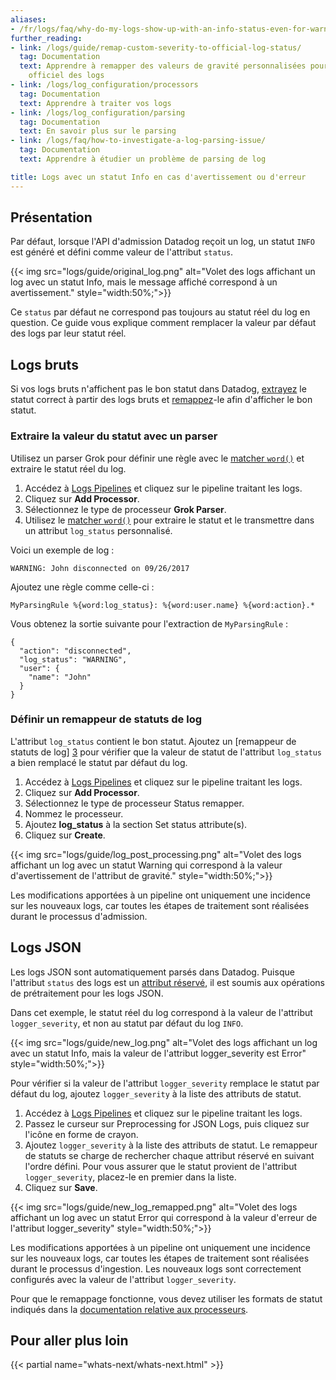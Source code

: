 ```yaml
---
aliases:
- /fr/logs/faq/why-do-my-logs-show-up-with-an-info-status-even-for-warnings-or-errors
further_reading:
- link: /logs/guide/remap-custom-severity-to-official-log-status/
  tag: Documentation
  text: Apprendre à remapper des valeurs de gravité personnalisées pour le statut
    officiel des logs
- link: /logs/log_configuration/processors
  tag: Documentation
  text: Apprendre à traiter vos logs
- link: /logs/log_configuration/parsing
  tag: Documentation
  text: En savoir plus sur le parsing
- link: /logs/faq/how-to-investigate-a-log-parsing-issue/
  tag: Documentation
  text: Apprendre à étudier un problème de parsing de log

title: Logs avec un statut Info en cas d'avertissement ou d'erreur
---
```


## Présentation

Par défaut, lorsque l'API d'admission Datadog reçoit un log, un statut `INFO` est généré et défini comme valeur de l'attribut `status`.

{{< img src="logs/guide/original_log.png" alt="Volet des logs affichant un log avec un statut Info, mais le message affiché correspond à un avertissement." style="width:50%;">}}

Ce `status` par défaut ne correspond pas toujours au statut réel du log en question. Ce guide vous explique comment remplacer la valeur par défaut des logs par leur statut réel.

## Logs bruts

Si vos logs bruts n'affichent pas le bon statut dans Datadog, [extrayez](#extraire-la-valeur-du-statut-avec-un-parser) le statut correct à partir des logs bruts et [remappez](#definir-un-remappeur-de-statuts-de-log)-le afin d'afficher le bon statut.

### Extraire la valeur du statut avec un parser

Utilisez un parser Grok pour définir une règle avec le [matcher `word()`][1] et extraire le statut réel du log.

1. Accédez à [Logs Pipelines][2] et cliquez sur le pipeline traitant les logs.
2. Cliquez sur **Add Processor**.
3. Sélectionnez le type de processeur **Grok Parser**.
4. Utilisez le [matcher `word()`][1] pour extraire le statut et le transmettre dans un attribut `log_status` personnalisé.

Voici un exemple de log :

```
WARNING: John disconnected on 09/26/2017
```

Ajoutez une règle comme celle-ci :

```
MyParsingRule %{word:log_status}: %{word:user.name} %{word:action}.*
```

Vous obtenez la sortie suivante pour l'extraction de `MyParsingRule` :

```
{
  "action": "disconnected",
  "log_status": "WARNING",
  "user": {
    "name": "John"
  }
}
```

### Définir un remappeur de statuts de log

L'attribut `log_status` contient le bon statut. Ajoutez un [remappeur de statuts de log] [3] pour vérifier que la valeur de statut de l'attribut `log_status` a bien remplacé le statut par défaut du log.

1. Accédez à [Logs Pipelines][2] et cliquez sur le pipeline traitant les logs.
2. Cliquez sur **Add Processor**.
3. Sélectionnez le type de processeur Status remapper.
4. Nommez le processeur.
5. Ajoutez **log_status** à la section Set status attribute(s).
6. Cliquez sur **Create**.

{{< img src="logs/guide/log_post_processing.png" alt="Volet des logs affichant un log avec un statut Warning qui correspond à la valeur d'avertissement de l'attribut de gravité." style="width:50%;">}}

Les modifications apportées à un pipeline ont uniquement une incidence sur les nouveaux logs, car toutes les étapes de traitement sont réalisées durant le processus d'admission.

## Logs JSON

Les logs JSON sont automatiquement parsés dans Datadog. Puisque l'attribut `status` des logs est un [attribut réservé][4], il est soumis aux opérations de prétraitement pour les logs JSON.

Dans cet exemple, le statut réel du log correspond à la valeur de l'attribut `logger_severity`, et non au statut par défaut du log `INFO`.

{{< img src="logs/guide/new_log.png" alt="Volet des logs affichant un log avec un statut Info, mais la valeur de l'attribut logger_severity est Error" style="width:50%;">}}

Pour vérifier si la valeur de l'attribut `logger_severity` remplace le statut par défaut du log, ajoutez `logger_severity` à la liste des attributs de statut.

1. Accédez à [Logs Pipelines][2] et cliquez sur le pipeline traitant les logs.
2. Passez le curseur sur Preprocessing for JSON Logs, puis cliquez sur l'icône en forme de crayon.
3. Ajoutez `logger_severity` à la liste des attributs de statut. Le remappeur de statuts se charge de rechercher chaque attribut réservé en suivant l'ordre défini. Pour vous assurer que le statut provient de l'attribut `logger_severity`, placez-le en premier dans la liste.
4. Cliquez sur **Save**.

{{< img src="logs/guide/new_log_remapped.png" alt="Volet des logs affichant un log avec un statut Error qui correspond à la valeur d'erreur de l'attribut logger_severity" style="width:50%;">}}

Les modifications apportées à un pipeline ont uniquement une incidence sur les nouveaux logs, car toutes les étapes de traitement sont réalisées durant le processus d'ingestion. Les nouveaux logs sont correctement configurés avec la valeur de l'attribut `logger_severity`.

Pour que le remappage fonctionne, vous devez utiliser les formats de statut indiqués dans la [documentation relative aux processeurs][3].

## Pour aller plus loin

{{< partial name="whats-next/whats-next.html" >}}

[1]: /fr/logs/log_configuration/parsing
[2]: https://app.datadoghq.com/logs/pipelines/
[3]: /fr/logs/log_configuration/processors/#log-status-remapper
[4]: /fr/logs/log_configuration/attributes_naming_convention/#reserved-attributes
